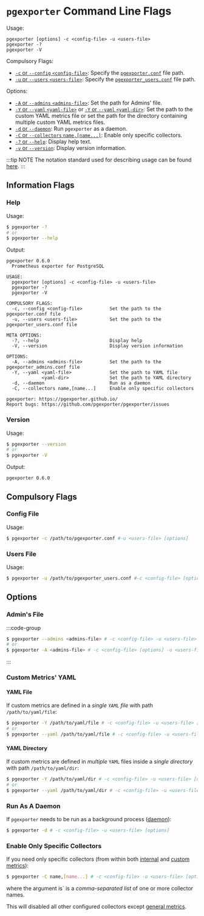 # `pgexporter` Command Line Flags

Usage:
```
pgexporter [options] -c <config-file> -u <users-file>
pgexporter -?
pgexporter -V
```

Compulsory Flags:
- [`-c` or `--config` `<config-file>`](#config-file): Specify the [`pgexporter.conf`](#config-file) file path.
- [`-u` or `--users` `<users-file>`](#users-file): Specify the [`pgexporter_users.conf`](#users-file) file path.

Options:
- [`-A` or `--admins` `<admins-file>`](#admins-file): Set the path for Admins' file.
- [`-Y` or `--yaml` `<yaml-file>`](#yaml-file) or [`-Y` or `--yaml` `<yaml-dir>`](#yaml-directory): Set the path to the custom YAML metrics file or set the path for the directory containing multiple custom YAML metrics files.
- [`-d` or `--daemon`](#run-as-a-daemon): Run `pgexporter` as a daemon.
- [`-C` or `--collectors` `name,[name...]`](#enable-only-specific-collectors): Enable only specific collectors.
- [`-?` or `--help`](#help): Display help text.
- [`-v` or `--version`](#version): Display version information.

:::tip NOTE
The notation standard used for describing usage can be found [here](http://docopt.org).
:::

## Information Flags

### Help

Usage:
```sh
$ pgexporter -?
# or
$ pgexporter --help
```

Output:
```
pgexporter 0.6.0
  Prometheus exporter for PostgreSQL

USAGE:
  pgexporter [options] -c <config-file> -u <users-file>
  pgexporter -?
  pgexporter -V

COMPULSORY FLAGS:
  -c, --config <config-file>          Set the path to the pgexporter.conf file
  -u, --users <users-file>            Set the path to the pgexporter_users.conf file

META OPTIONS:
  -?, --help                          Display help
  -V, --version                       Display version information

OPTIONS:
  -A, --admins <admins-file>          Set the path to the pgexporter_admins.conf file
  -Y, --yaml <yaml-file>              Set the path to YAML file
             <yaml-dir>               Set the path to YAML directory
  -d, --daemon                        Run as a daemon
  -C, --collectors name,[name...]     Enable only specific collectors

pgexporter: https://pgexporter.github.io/
Report bugs: https://github.com/pgexporter/pgexporter/issues
```

### Version

Usage:
```sh
$ pgexporter --version
# or
$ pgexporter -V
```

Output:
```
pgexporter 0.6.0
```

## Compulsory Flags

### Config File

Usage:
```sh
$ pgexporter -c /path/to/pgexporter.conf #-u <users-file> [options]
```

### Users File

Usage:
```sh
$ pgexporter -u /path/to/pgexporter_users.conf #-c <config-file> [options]
```

## Options

### Admin's File

:::code-group
```sh [Usage]
$ pgexporter --admins <admins-file> # -c <config-file> -u <users-file> [options]
# or
$ pgexporter -A <admins-file> # -c <config-file> [options] -u <users-file>
```
:::

### Custom Metrics' YAML

#### YAML File
If custom metrics are defined in a _single `YAML` file_ with path `/path/to/yaml/file`:
```sh
$ pgexporter -Y /path/to/yaml/file # -c <config-file> -u <users-file> [options]
# or
$ pgexporter --yaml /path/to/yaml/file # -c <config-file> -u <users-file> [options]
```

#### YAML Directory
If custom metrics are defined in _multiple_ `YAML` files inside a _single directory_ with path `/path/to/yaml/dir`:
```sh
$ pgexporter -Y /path/to/yaml/dir # -c <config-file> -u <users-file> [options]
# or
$ pgexporter --yaml /path/to/yaml/dir # -c <config-file> -u <users-file> [options]
```

### Run As A Daemon
If `pgexporter` needs to be run as a background process ([daemon](https://en.wikipedia.org/wiki/Daemon_(computing))):
```sh
$ pgexporter -d # -c <config-file> -u <users-file> [options]
```

### Enable Only Specific Collectors
If you need only specific collectors (from within both [internal](./metrics.md#internal-metrics) and [custom metrics](./metrics.md#custom-metrics)):

```sh
$ pgexporter -C name,[name...] # -c <config-file> -u <users-file> [options]
```

where the argument is` is a _comma-separated list_ of one or more collector names.

This will disabled all other configured collectors except [general metrics](./metrics.md#internal-metrics).
